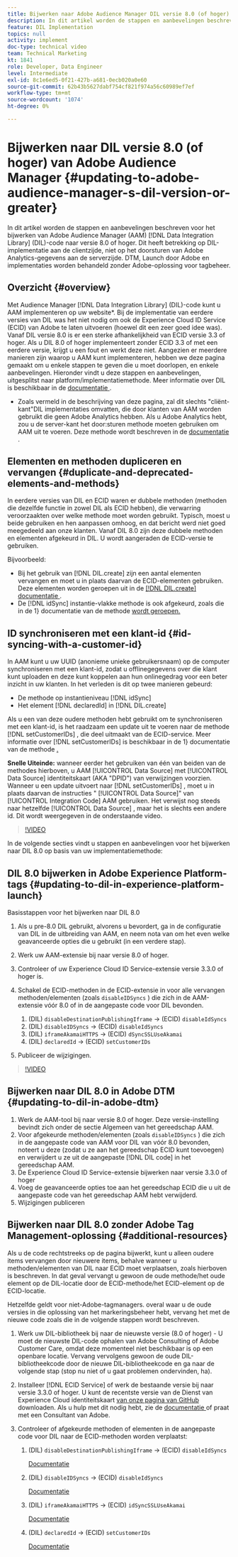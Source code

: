 ```yaml
---
title: Bijwerken naar Adobe Audience Manager DIL versie 8.0 (of hoger)
description: In dit artikel worden de stappen en aanbevelingen beschreven voor het bijwerken van de Adobe Audience Manager (AAM) Data Integration Library (DIL)-code naar versie 8.0 of hoger. Dit heeft betrekking op DIL-implementatie aan de clientzijde, niet op het doorsturen van Adobe Analytics-gegevens aan de serverzijde. DTM, Launch door Adobe en implementaties worden behandeld zonder Adobe-oplossing voor tagbeheer.
feature: DIL Implementation
topics: null
activity: implement
doc-type: technical video
team: Technical Marketing
kt: 1841
role: Developer, Data Engineer
level: Intermediate
exl-id: 8c1e6ed5-0f21-427b-a681-0ecb020a0e60
source-git-commit: 62b43b5627dabf754cf821f974a56c60989ef7ef
workflow-type: tm+mt
source-wordcount: '1074'
ht-degree: 0%

---
```


# Bijwerken naar DIL versie 8.0 (of hoger) van Adobe Audience Manager {#updating-to-adobe-audience-manager-s-dil-version-or-greater}

In dit artikel worden de stappen en aanbevelingen beschreven voor het bijwerken van Adobe Audience Manager (AAM) [!DNL Data Integration Library] (DIL)-code naar versie 8.0 of hoger. Dit heeft betrekking op DIL-implementatie aan de clientzijde, niet op het doorsturen van Adobe Analytics-gegevens aan de serverzijde. DTM, Launch door Adobe en implementaties worden behandeld zonder Adobe-oplossing voor tagbeheer.

## Overzicht {#overview}

Met Audience Manager [!DNL Data Integration Library] (DIL)-code kunt u AAM implementeren op uw website*. Bij de implementatie van eerdere versies van DIL was het niet nodig om ook de Experience Cloud ID Service (ECID) van Adobe te laten uitvoeren (hoewel dit een zeer goed idee was). Vanaf DIL versie 8.0 is er een sterke afhankelijkheid van ECID versie 3.3 of hoger. Als u DIL 8.0 of hoger implementeert zonder ECID 3.3 of met een eerdere versie, krijgt u een fout en werkt deze niet. Aangezien er meerdere manieren zijn waarop u AAM kunt implementeren, hebben we deze pagina gemaakt om u enkele stappen te geven die u moet doorlopen, en enkele aanbevelingen. Hieronder vindt u deze stappen en aanbevelingen, uitgesplitst naar platform/implementatiemethode. Meer informatie over DIL is beschikbaar in de [ documentatie ](https://experienceleague.adobe.com/docs/audience-manager/user-guide/dil-api/dil-overview.html?lang=en).

* Zoals vermeld in de beschrijving van deze pagina, zal dit slechts &quot;cliënt-kant&quot;DIL implementaties omvatten, die door klanten van AAM worden gebruikt die geen Adobe Analytics hebben. Als u Adobe Analytics hebt, zou u de server-kant het door:sturen methode moeten gebruiken om AAM uit te voeren. Deze methode wordt beschreven in de [ documentatie ](https://experienceleague.adobe.com/docs/analytics/admin/admin-tools/server-side-forwarding/ssf.html).

## Elementen en methoden dupliceren en vervangen {#duplicate-and-deprecated-elements-and-methods}

In eerdere versies van DIL en ECID waren er dubbele methoden (methoden die dezelfde functie in zowel DIL als ECID hebben), die verwarring veroorzaakten over welke methode moet worden gebruikt. Typisch, moest u beide gebruiken en hen aanpassen omhoog, en dat bericht werd niet goed meegedeeld aan onze klanten. Vanaf DIL 8.0 zijn deze dubbele methoden en elementen afgekeurd in DIL. U wordt aangeraden de ECID-versie te gebruiken.

Bijvoorbeeld:

* Bij het gebruik van [!DNL DIL.create] zijn een aantal elementen vervangen en moet u in plaats daarvan de ECID-elementen gebruiken. Deze elementen worden geroepen uit in de [[!DNL DIL.create]  documentatie ](https://experienceleague.adobe.com/docs/audience-manager/user-guide/dil-api/class-level-dil-methods/dil-create.html).
* De [!DNL idSync] instantie-vlakke methode is ook afgekeurd, zoals die in de 1&rbrace; documentatie van de methode [ wordt geroepen.](https://experienceleague.adobe.com/docs/audience-manager/user-guide/dil-api/dil-instance-methods.html)

## ID synchroniseren met een klant-id {#id-syncing-with-a-customer-id}

In AAM kunt u uw UUID (anonieme unieke gebruikersnaam) op de computer synchroniseren met een klant-id, zodat u offlinegegevens over die klant kunt uploaden en deze kunt koppelen aan hun onlinegedrag voor een beter inzicht in uw klanten. In het verleden is dit op twee manieren gebeurd:

* De methode op instantieniveau [!DNL idSync]
* Het element [!DNL declaredId] in [!DNL DIL.create]

Als u een van deze oudere methoden hebt gebruikt om te synchroniseren met een klant-id, is het raadzaam een update uit te voeren naar de methode [!DNL setCustomerIDs] , die deel uitmaakt van de ECID-service. Meer informatie over [!DNL setCustomerIDs] is beschikbaar in de 1&rbrace; documentatie van de methode [.](https://experienceleague.adobe.com/docs/id-service/using/id-service-api/methods/setcustomerids.html)

**Snelle Uiteinde:** wanneer eerder het gebruiken van één van beiden van de methodes hierboven, u AAM [!UICONTROL Data Source] met [!UICONTROL Data Source] identiteitskaart (AKA &quot;DPID&quot;) van verwijzingen voorzien. Wanneer u een update uitvoert naar [!DNL setCustomerIDs] , moet u in plaats daarvan de instructies &quot; [!UICONTROL Data Source]&quot; van [!UICONTROL Integration Code] AAM gebruiken. Het verwijst nog steeds naar hetzelfde [!UICONTROL Data Source] , maar het is slechts een andere id. Dit wordt weergegeven in de onderstaande video.

>[!VIDEO](https://video.tv.adobe.com/v/23873/?quality=12)

In de volgende secties vindt u stappen en aanbevelingen voor het bijwerken naar DIL 8.0 op basis van uw implementatiemethode:

## DIL 8.0 bijwerken in Adobe Experience Platform-tags {#updating-to-dil-in-experience-platform-launch}

Basisstappen voor het bijwerken naar DIL 8.0

1. Als u pre-8.0 DIL gebruikt, alvorens u bevordert, ga in de configuratie van DIL in de uitbreiding van AAM, en neem nota van om het even welke geavanceerde opties die u gebruikt (in een verdere stap).
1. Werk uw AAM-extensie bij naar versie 8.0 of hoger.
1. Controleer of uw Experience Cloud ID Service-extensie versie 3.3.0 of hoger is.
1. Schakel de ECID-methoden in de ECID-extensie in voor alle vervangen methoden/elementen (zoals `disableIDSyncs` ) die zich in de AAM-extensie vóór 8.0 of in de aangepaste code voor DIL bevonden.

   1. (DIL) `disableDestinationPublishingIframe` -> (ECID) `disableIdSyncs`
   1. (DIL) `disableIDSyncs` -> (ECID) `disableIdSyncs`
   1. (DIL) `iframeAkamaiHTTPS` -> (ECID) `dSyncSSLUseAkamai`
   1. (DIL) `declaredId` -> (ECID) `setCustomerIDs`

1. Publiceer de wijzigingen.

>[!VIDEO](https://video.tv.adobe.com/v/23874/?quality=12)

## Bijwerken naar DIL 8.0 in Adobe DTM {#updating-to-dil-in-adobe-dtm}

1. Werk de AAM-tool bij naar versie 8.0 of hoger. Deze versie-instelling bevindt zich onder de sectie Algemeen van het gereedschap AAM.
1. Voor afgekeurde methoden/elementen (zoals `disableIDSyncs` ) die zich in de aangepaste code van AAM voor DIL van vóór 8.0 bevonden, noteert u deze (zodat u ze aan het gereedschap ECID kunt toevoegen) en verwijdert u ze uit de aangepaste [!DNL DIL code] in het gereedschap AAM.
1. De Experience Cloud ID Service-extensie bijwerken naar versie 3.3.0 of hoger
1. Voeg de geavanceerde opties toe aan het gereedschap ECID die u uit de aangepaste code van het gereedschap AAM hebt verwijderd.
1. Wijzigingen publiceren

## Bijwerken naar DIL 8.0 zonder Adobe Tag Management-oplossing {#additional-resources}

Als u de code rechtstreeks op de pagina bijwerkt, kunt u alleen oudere items vervangen door nieuwere items, behalve wanneer u methoden/elementen van DIL naar ECID moet verplaatsen, zoals hierboven is beschreven. In dat geval vervangt u gewoon de oude methode/het oude element op de DIL-locatie door de ECID-methode/het ECID-element op de ECID-locatie.

Hetzelfde geldt voor niet-Adobe-tagmanagers. overal waar u de oude versies in die oplossing van het markeringsbeheer hebt, vervang het met de nieuwe code zoals die in de volgende stappen wordt beschreven.

1. Werk uw DIL-bibliotheek bij naar de nieuwste versie (8.0 of hoger) - U moet de nieuwste DIL-code ophalen van Adobe Consulting of Adobe Customer Care, omdat deze momenteel niet beschikbaar is op een openbare locatie. Vervang vervolgens gewoon de oude DIL-bibliotheekcode door de nieuwe DIL-bibliotheekcode en ga naar de volgende stap (stop nu niet of u gaat problemen ondervinden, ha).
1. Installeer [!DNL ECID Service] of werk de bestaande versie bij naar versie 3.3.0 of hoger. U kunt de recentste versie van de Dienst van Experience Cloud identiteitskaart [ van onze pagina van GitHub ](https://github.com/Adobe-Marketing-Cloud/id-service/releases) downloaden. Als u hulp met dit nodig hebt, zie de [ documentatie ](https://experienceleague.adobe.com/docs/id-service/using/home.html) of praat met een Consultant van Adobe.

1. Controleer of afgekeurde methoden of elementen in de aangepaste code voor DIL naar de ECID-methoden worden verplaatst:

   1. (DIL) `disableDestinationPublishingIframe` -> (ECID) `disableIdSyncs`

      [ Documentatie ](https://experienceleague.adobe.com/docs/id-service/using/id-service-api/configurations/disableidsync.html)

   1. (DIL) `disableIDSyncs` -> (ECID) `disableIdSyncs`

      [ Documentatie ](https://experienceleague.adobe.com/docs/id-service/using/id-service-api/configurations/disableidsync.html)

   1. (DIL) `iframeAkamaiHTTPS` -> (ECID) `idSyncSSLUseAkamai`

      [ Documentatie ](https://experienceleague.adobe.com/docs/audience-manager/user-guide/dil-api/class-level-dil-methods/dil-create.html)

   1. (DIL) `declaredId` -> (ECID) `setCustomerIDs`

      [ Documentatie ](https://experienceleague.adobe.com/docs/id-service/using/id-service-api/methods/setcustomerids.html)
